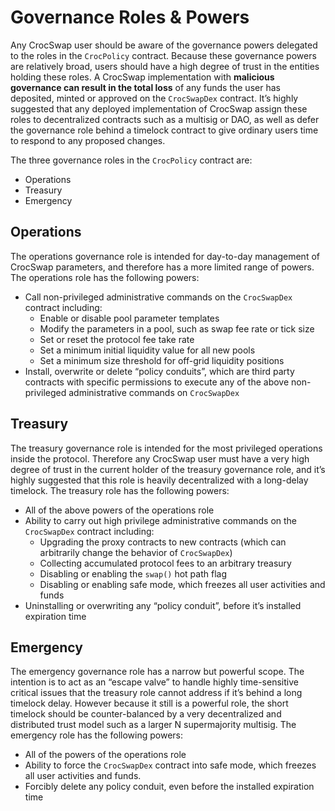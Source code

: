 # Governance Roles & Powers

Any CrocSwap user should be aware of the governance powers delegated to the roles in the `CrocPolicy` contract. Because these governance powers are relatively broad, users should have a high degree of trust in the entities holding these roles. A CrocSwap implementation with **malicious governance can result in the total loss** of any funds the user has deposited, minted or approved on the `CrocSwapDex` contract. It’s highly suggested that any deployed implementation of CrocSwap assign these roles to decentralized contracts such as a multisig or DAO, as well as defer the governance role behind a timelock contract to give ordinary users time to respond to any proposed changes.

The three governance roles in the `CrocPolicy` contract are:

- Operations
- Treasury
- Emergency

## Operations

The operations governance role is intended for day-to-day management of CrocSwap parameters, and therefore has a more limited range of powers. The operations role has the following powers:

- Call non-privileged administrative commands on the `CrocSwapDex` contract including:
    - Enable or disable pool parameter templates
    - Modify the parameters in a pool, such as swap fee rate or tick size
    - Set or reset the protocol fee take rate
    - Set a minimum initial liquidity value for all new pools
    - Set a minimum size threshold for off-grid liquidity positions
- Install, overwrite or delete “policy conduits”, which are third party contracts with specific permissions to execute any of the above non-privileged administrative commands on `CrocSwapDex`

## Treasury

The treasury governance role is intended for the most privileged operations inside the protocol. Therefore any CrocSwap user must have a very high degree of trust in the current holder of the treasury governance role, and it’s highly suggested that this role is heavily decentralized with a long-delay timelock. The treasury role has the following powers:

- All of the above powers of the operations role
- Ability to carry out high privilege administrative commands on the `CrocSwapDex` contract including:
    - Upgrading the proxy contracts to new contracts (which can arbitrarily change the behavior of `CrocSwapDex`)
    - Collecting accumulated protocol fees to an arbitrary treasury
    - Disabling or enabling the `swap()` hot path flag
    - Disabling or enabling safe mode, which freezes all user activities and funds
- Uninstalling or overwriting any “policy conduit”, before it’s installed expiration time

## Emergency

The emergency governance role has a narrow but powerful scope. The intention is to act as an “escape valve” to handle highly time-sensitive critical issues that the treasury role cannot address if it’s behind a long timelock delay. However because it still is a powerful role, the short timelock should be counter-balanced by a very decentralized and distributed trust model such as a larger N supermajority multisig. The emergency role has the following powers:

- All of the powers of the operations role
- Ability to force the `CrocSwapDex` contract into safe mode, which freezes all user activities and funds.
- Forcibly delete any policy conduit, even before the installed expiration time